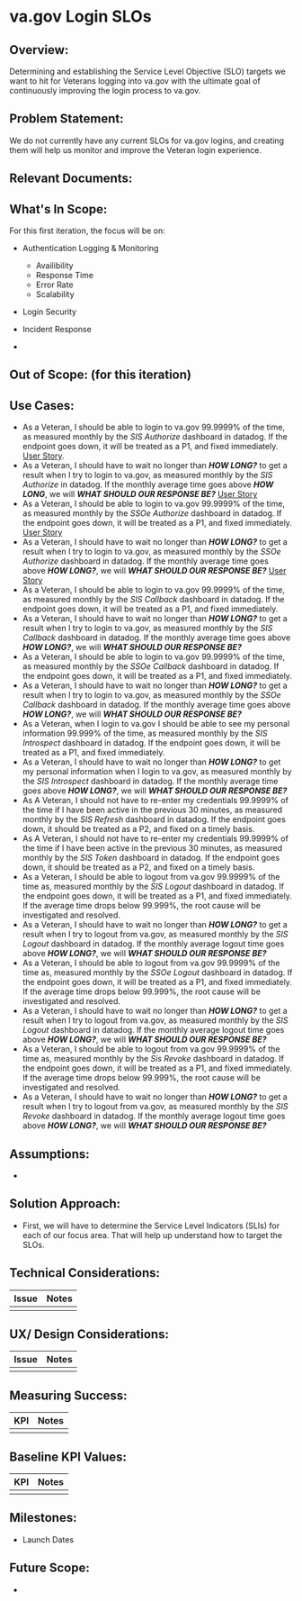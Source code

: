 # va.gov Login SLOs

## Overview: 
Determining and establishing the Service Level Objective (SLO) targets we want to hit for Veterans logging into va.gov with the ultimate goal of continuously improving the login process to va.gov.

## Problem Statement: 
We do not currently have any current SLOs for va.gov logins, and creating them will help us monitor and improve the Veteran login experience.

## Relevant Documents:

## What's In Scope: 
For this first iteration, the focus will be on:
* Authentication Logging & Monitoring
  * Availibility
  * Response Time
  * Error Rate
  * Scalability
* Login Security
* Incident Response

* 
## Out of Scope: (for this iteration)


## Use Cases:
- As a Veteran, I should be able to login to va.gov 99.9999% of the time, as measured monthly by the _SIS Authorize_ dashboard in datadog. If the endpoint goes down, it will be treated as a P1, and fixed immediately.  [User Story](https://app.zenhub.com/workspaces/identity-5f5bab705a94c9001ba33734/issues/gh/department-of-veterans-affairs/va.gov-team/76838).
- As a Veteran, I should have to wait no longer than ***HOW LONG?*** to get a result when I try to login to va.gov, as measured monthly by the _SIS Authorize_ in datadog. If the monthly average time goes above ***HOW LONG***, we will ***WHAT SHOULD OUR RESPONSE BE?***       [User Story](https://app.zenhub.com/workspaces/identity-5f5bab705a94c9001ba33734/issues/gh/department-of-veterans-affairs/va.gov-team/76848)
- As a Veteran, I should be able to login to va.gov 99.9999% of the time, as measured monthly by the _SSOe Authorize_ dashboard in datadog. If the endpoint goes down, it will be treated as a P1, and fixed immediately. [User Story](https://app.zenhub.com/workspaces/identity-5f5bab705a94c9001ba33734/issues/gh/department-of-veterans-affairs/va.gov-team/76867)
- As a Veteran, I should have to wait no longer than ***HOW LONG?*** to get a result when I try to login to va.gov, as measured monthly by the _SSOe Authorize_ dashboard in datadog. If the monthly average time goes above ***HOW LONG?***, we will ***WHAT SHOULD OUR RESPONSE BE?*** [User Story](https://app.zenhub.com/workspaces/identity-5f5bab705a94c9001ba33734/issues/gh/department-of-veterans-affairs/va.gov-team/76865)
- As a Veteran, I should be able to login to va.gov 99.9999% of the time, as measured monthly by the _SIS Callback_ dashboard in datadog. If the endpoint goes down, it will be treated as a P1, and fixed immediately.
- As a Veteran, I should have to wait no longer than ***HOW LONG?*** to get a result when I try to login to va.gov, as measured monthly by the _SIS Callback_ dashboard in datadog. If the monthly average time goes above ***HOW LONG?***, we will ***WHAT SHOULD OUR RESPONSE BE?***
- As a Veteran, I should be able to login to va.gov 99.9999% of the time, as measured monthly by the _SSOe Callback_ dashboard in datadog. If the endpoint goes down, it will be treated as a P1, and fixed immediately.
- As a Veteran, I should have to wait no longer than ***HOW LONG?*** to get a result when I try to login to va.gov, as measured monthly by the _SSOe Callback_ dashboard in datadog. If the monthly average time goes above ***HOW LONG?***, we will ***WHAT SHOULD OUR RESPONSE BE?***
- As a Veteran, when I login to va.gov I should be able to see my personal information 99.999% of the time, as measured monthly by the _SIS Introspect_ dashboard in datadog. If the endpoint goes down, it will be treated as a P1, and fixed immediately.
- As a Veteran, I should have to wait no longer than ***HOW LONG?*** to get my personal information when I login to va.gov, as measured monthly by the _SIS Introspect_ dashboard in datadog. If the monthly average time goes above ***HOW LONG?***, we will ***WHAT SHOULD OUR RESPONSE BE?***
- As A Veteran, I should not have to re-enter my credentials 99.9999% of the time if I have been active in the previous 30 minutes, as measured monthly by the _SIS Refresh_ dashboard in datadog. If the endpoint goes down, it should be treated as a P2, and fixed on a timely basis.
- As A Veteran, I should not have to re-enter my credentials 99.9999% of the time if I have been active in the previous 30 minutes, as measured monthly by the _SIS Token_ dashboard in datadog. If the endpoint goes down, it should be treated as a P2, and fixed on a timely basis.
- As a Veteran, I should be able to logout from va.gov 99.9999% of the time as, measured monthly by the _SIS Logout_ dashboard in datadog. If the endpoint goes down, it will be treated as a P1, and fixed immediately. If the average time drops below 99.999%, the root cause will be investigated and resolved.
- As a Veteran, I should have to wait no longer than ***HOW LONG?*** to get a result when I try to logout from va.gov, as measured monthly by the _SIS Logout_ dashboard in datadog. If the monthly average logout time goes above ***HOW LONG?***, we will ***WHAT SHOULD OUR RESPONSE BE?***
- As a Veteran, I should be able to logout from va.gov 99.9999% of the time as, measured monthly by the _SSOe Logout_ dashboard in datadog. If the endpoint goes down, it will be treated as a P1, and fixed immediately. If the average time drops below 99.999%, the root cause will be investigated and resolved.
- As a Veteran, I should have to wait no longer than ***HOW LONG?*** to get a result when I try to logout from va.gov, as measured monthly by the _SIS Logout_ dashboard in datadog. If the monthly average logout time goes above ***HOW LONG?***, we will ***WHAT SHOULD OUR RESPONSE BE?***
- As a Veteran, I should be able to logout from va.gov 99.9999% of the time as, measured monthly by the _Sis Revoke_ dashboard in datadog. If the endpoint goes down, it will be treated as a P1, and fixed immediately. If the average time drops below 99.999%, the root cause will be investigated and resolved.
- As a Veteran, I should have to wait no longer than ***HOW LONG?*** to get a result when I try to logout from va.gov, as measured monthly by the _SIS Revoke_ dashboard in datadog. If the monthly average logout time goes above ***HOW LONG?***, we will ***WHAT SHOULD OUR RESPONSE BE?***

## Assumptions:
* 

## Solution Approach: 
* First, we will have to determine the Service Level Indicators (SLIs) for each of our focus area. That will help up understand how to target the SLOs.
  
## Technical Considerations:
| Issue         | Notes         | 
| ------------- |:-------------:| 
| |               |

## UX/ Design Considerations:
| Issue         | Notes         | 
| ------------- |:-------------:| 
|  |               |


## Measuring Success:
| KPI           | Notes         | 
| ------------- |:-------------:| 
| |               |


## Baseline KPI Values:
| KPI           | Notes         | 
| ------------- |:-------------:| 
|  |               |


## Milestones:
* Launch Dates


## Future Scope:
* 
